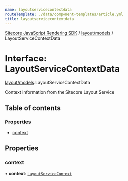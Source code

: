 ```yaml
---
name: layoutservicecontextdata
routeTemplate: ./data/component-templates/article.yml
title: layoutservicecontextdata
---
```


[Sitecore JavaScript Rendering SDK](/docs/fundamentals/ref/jss/) / [layout/models](/docs/fundamentals/ref/jss/modules/layout_models) / LayoutServiceContextData

# Interface: LayoutServiceContextData

[layout/models](/docs/fundamentals/ref/jss/modules/layout_models).LayoutServiceContextData

Context information from the Sitecore Layout Service

## Table of contents

### Properties

- [context](/docs/fundamentals/ref/jss/interfaces/layout_models/layoutservicecontextdata#context)

## Properties

### context

• **context**: [`LayoutServiceContext`](/docs/fundamentals/ref/jss/interfaces/layout_models/layoutservicecontext)
